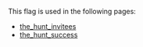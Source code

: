 This flag is used in the following pages:
 - [the_hunt_invitees](../events/the_hunt_invitees.md)
 - [the_hunt_success](../events/the_hunt_success.md)
